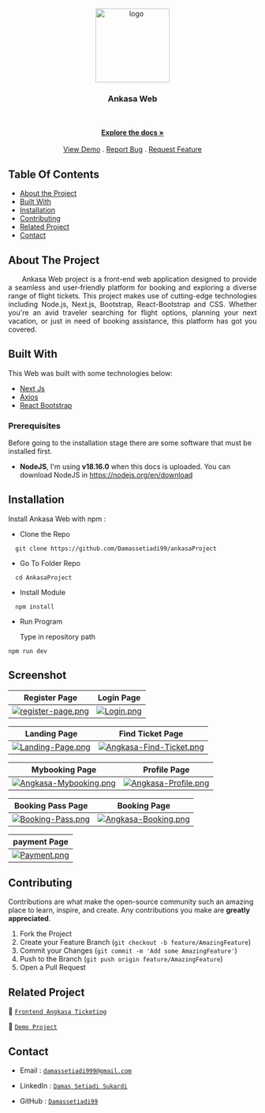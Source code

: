<br/>
<p align="center">
  <a href="https://github.com/Damassetiadi99/ankasaProject">
    <img height="150" src="https://i.ibb.co/WFZVxPb/arkasa-logo.png" alt="logo" />
  </a>

  <h3 align="center">Ankasa Web</h3>

  <p align="center">
    <br/>
    <br/>
    <a href="https://github.com/myfadil/Ankasa_Ticketing_Web_App"><strong>Explore the docs »</strong></a>
    <br/>
    <br/>
    <a href="https://ankasa-project-ten.vercel.app/">View Demo</a>
    .
    <a href="mailto:damassetiadi999@gmail.com">Report Bug</a>
    .
    <a href="mailto:damassetiadi999@gmail.com">Request Feature</a>
  </p>
</p>

## Table Of Contents

- [About the Project](#about-the-project)
- [Built With](#built-with)
- [Installation](#installation)
- [Contributing](#contributing)
- [Related Project](#related-project)
- [Contact](#contact)

## About The Project

<p align="justify">
&nbsp;&nbsp;&nbsp;&nbsp;&nbsp;&nbsp;Ankasa Web project is a front-end web application designed to provide a seamless and user-friendly platform for booking and exploring a diverse range of flight tickets. This project makes use of cutting-edge technologies including Node.js, Next.js, Bootstrap, React-Bootstrap and CSS. Whether you're an avid traveler searching for flight options, planning your next vacation, or just in need of booking assistance, this platform has got you covered.</p>

## Built With

This Web was built with some technologies below:

- [Next Js](https://nextjs.org/)
- [Axios](https://www.npmjs.com/package/axios)
- [React Bootstrap](https://www.npmjs.com/package/react-bootstrap)

### Prerequisites

Before going to the installation stage there are some software that must be installed first.

- **NodeJS**, I'm using **v18.16.0** when this docs is uploaded. You can download NodeJS in https://nodejs.org/en/download

## Installation

Install Ankasa Web with npm :

- Clone the Repo

```
  git clone https://github.com/Damassetiadi99/ankasaProject
```

- Go To Folder Repo

```
  cd AnkasaProject
```

- Install Module

```
  npm install
```

- Run Program

  Type in repository path

```
npm run dev
```

## Screenshot

| Register Page                                                                                                                  | Login Page                                                                                           |
| ------------------------------------------------------------------------------------------------------------------------------ | ---------------------------------------------------------------------------------------------------- |
| [![register-page.png](https://i.postimg.cc/h4Xb5wvc/register-page.png)](https://postimg.cc/HjCyJ6bh) | [![Login.png](https://res.cloudinary.com/dtqweiec5/image/upload/v1700590824/ankasa%20readme/login_page_dofuiv.png)](https://res.cloudinary.com/dtqweiec5/image/upload/v1700590824/ankasa%20readme/login_page_dofuiv.png) |

|                                                    Landing Page                                                    |                                                 Find Ticket Page                                                 |
| :----------------------------------------------------------------------------------------------------------------: | :--------------------------------------------------------------------------------------------------------------: |
| [![Landing-Page.png](https://res.cloudinary.com/dtqweiec5/image/upload/v1700591110/ankasa%20readme/landing_page_veoxta.png)](https://res.cloudinary.com/dtqweiec5/image/upload/v1700591110/ankasa%20readme/landing_page_veoxta.png) | [![Angkasa-Find-Ticket.png](https://res.cloudinary.com/dtqweiec5/image/upload/v1700591111/ankasa%20readme/find_ticket_page_ew5c1b.png)](https://res.cloudinary.com/dtqweiec5/image/upload/v1700591111/ankasa%20readme/find_ticket_page_ew5c1b.png) |

|                                                Mybooking Page                                                |                                               Profile Page                                               |
| :----------------------------------------------------------------------------------------------------------: | :------------------------------------------------------------------------------------------------------: |
| [![Angkasa-Mybooking.png](https://res.cloudinary.com/dtqweiec5/image/upload/v1700591108/ankasa%20readme/mybooking_page_fuptpm.png)](https://res.cloudinary.com/dtqweiec5/image/upload/v1700591108/ankasa%20readme/mybooking_page_fuptpm.png) | [![Angkasa-Profile.png](https://res.cloudinary.com/dtqweiec5/image/upload/v1700591109/ankasa%20readme/profile_page_nsmye3.png)](https://res.cloudinary.com/dtqweiec5/image/upload/v1700591109/ankasa%20readme/profile_page_nsmye3.png) |

|                                                  Booking Pass Page                                                  |                                               Booking Page                                               |
| :------------------------------------------------------------------------------------------------------------------: | :------------------------------------------------------------------------------------------------------: |
| [![Booking-Pass.png](https://res.cloudinary.com/dtqweiec5/image/upload/v1700591110/ankasa%20readme/booking_pass_page_moycth.png)](https://res.cloudinary.com/dtqweiec5/image/upload/v1700591110/ankasa%20readme/booking_pass_page_moycth.png) | [![Angkasa-Booking.png](https://res.cloudinary.com/dtqweiec5/image/upload/v1700591478/ankasa%20readme/booking_ticket_ulvgf0.png)](https://res.cloudinary.com/dtqweiec5/image/upload/v1700591478/ankasa%20readme/booking_ticket_ulvgf0.png) |

|                                                  payment Page                                                  | 
|:------------------------------------------------------------------------------------------------------------------: |
| [![Payment.png](https://res.cloudinary.com/dtqweiec5/image/upload/v1700591109/ankasa%20readme/payment_page_ckoqvx.png)](https://res.cloudinary.com/dtqweiec5/image/upload/v1700591109/ankasa%20readme/payment_page_ckoqvx.png) |

## Contributing

Contributions are what make the open-source community such an amazing place to learn, inspire, and create. Any contributions you make are **greatly appreciated**.

1. Fork the Project
2. Create your Feature Branch (`git checkout -b feature/AmazingFeature`)
3. Commit your Changes (`git commit -m 'Add some AmazingFeature'`)
4. Push to the Branch (`git push origin feature/AmazingFeature`)
5. Open a Pull Request

## Related Project

:rocket: [`Frontend Angkasa Ticketing`](https://github.com/Damassetiadi99/ankasaProject)

:rocket: [`Demo Project`](https://ankasa-project-ten.vercel.app/)

## Contact

- Email : [`damassetiadi999@gmail.com`](mailto:damassetiadi999@gmail.com)

- LinkedIn : [`Damas Setiadi Sukardi`](https://www.linkedin.com/in/damas-setiadi-sukardi/)

- GitHub : [`Damassetiadi99`](https://github.com/Damassetiadi99/)
